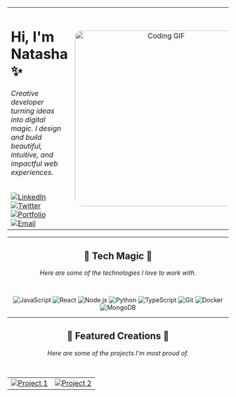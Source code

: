 <table width="100%" border="0">
  <tr>
    <td width="50%" valign="middle">
      <h1>Hi, I'm Natasha ✨</h1>
      <p><em>Creative developer turning ideas into digital magic. I design and build beautiful, intuitive, and impactful web experiences.</em></p>
      <br>
      <a href="https://linkedin.com/in/[username]"><img src="https://img.shields.io/badge/LinkedIn-FF69B4?style=for-the-badge&logo=linkedin&logoColor=white" alt="LinkedIn"></a>
      <a href="https://twitter.com/[username]"><img src="https://img.shields.io/badge/Twitter-FF69B4?style=for-the-badge&logo=twitter&logoColor=white" alt="Twitter"></a>
      <a href="https://[username].dev"><img src="https://img.shields.io/badge/Portfolio-FF69B4?style=for-the-badge&logo=website&logoColor=white" alt="Portfolio"></a>
      <a href="mailto:your.email@example.com"><img src="https://img.shields.io/badge/Email-FF69B4?style=for-the-badge&logo=gmail&logoColor=white" alt="Email"></a>
    </td>
    <td width="50%" valign="middle" align="center">
      <img src="[https://media.giphy.com/media/JtB32gPZlJ0sQn1I39/giphy.gif](https://media.giphy.com/media/v1.Y2lkPWVjZjA1ZTQ3MTJ5c2RndGxpZjVpeHFkMGZqN2dxNGYydjlsOXBhdTNpb2FjYXUxNCZlcD12MV9naWZzX3NlYXJjaCZjdD1n/z7wIVXPnpm1DiJDdsU/giphy.gif)" width="400" alt="Coding GIF" style="border-radius:15px;">
    </td>
  </tr>
</table>

---

<div align="center">

## 💎 Tech Magic 💎
*Here are some of the technologies I love to work with.*

<br>

![JavaScript](https://img.shields.io/badge/JavaScript-F7DF1E?style=for-the-badge&logo=javascript&logoColor=black)
![React](https://img.shields.io/badge/React-20232A?style=for-the-badge&logo=react&logoColor=61DAFB)
![Node.js](https://img.shields.io/badge/Node.js-43853D?style=for-the-badge&logo=node.js&logoColor=white)
![Python](https://img.shields.io/badge/Python-3776AB?style=for-the-badge&logo=python&logoColor=white)
![TypeScript](https://img.shields.io/badge/TypeScript-007ACC?style=for-the-badge&logo=typescript&logoColor=white)
![Git](https://img.shields.io/badge/Git-F05032?style=for-the-badge&logo=git&logoColor=white)
![Docker](https://img.shields.io/badge/Docker-2496ED?style=for-the-badge&logo=docker&logoColor=white)
![MongoDB](https://img.shields.io/badge/MongoDB-4EA94B?style=for-the-badge&logo=mongodb&logoColor=white)

</div>

---

<div align="center">

## 🌟 Featured Creations 🌟
*Here are some of the projects I'm most proud of.*

<br>

<table width="100%" border="0">
  <tr>
    <td width="50%" valign="top">
      <a href="https://github.com/[username]/project1">
        <img src="https://github-readme-stats.vercel.app/api/pin/?username=[username]&repo=project1&theme=tokyonight&hide_border=true" alt="Project 1">
      </a>
    </td>
    <td width="50%" valign="top">
      <a href="https://github.com/[username]/project2">
        <img src="https://github-readme-stats.vercel.app/api/pin/?username=[username]&repo=project2&theme=tokyonight&hide_border=true" alt="Project 2">
      </a>
    </td>
  </tr>
</table>

</div>

